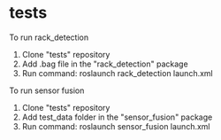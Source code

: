 # tests
To run rack_detection

1. Clone "tests" repository
2. Add .bag file in the "rack_detection" package
3. Run command: roslaunch rack_detection launch.xml
 
To run sensor fusion

1. Clone "tests" repository
2. Add test_data folder in the "sensor_fusion" package
3. Run command: roslaunch sensor_fusion launch.xml

